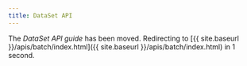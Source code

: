 ```yaml
---
title: DataSet API
---
```


<meta http-equiv="refresh" content="1; url={{ site.baseurl }}/apis/batch/index.html" />

The *DataSet API guide* has been moved. Redirecting to [{{ site.baseurl }}/apis/batch/index.html]({{ site.baseurl }}/apis/batch/index.html) in 1 second.